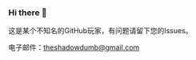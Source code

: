 ### Hi there 👋

这是某个不知名的GitHub玩家，有问题请留下您的Issues。

电子邮件：[theshadowdumb@gmail.com](mailto:theshadowdumb@gmail.com)

<!--
**ShadowDumb/ShadowDumb** is a ✨ _special_ ✨ repository because its `README.md` (this file) appears on your GitHub profile.

Here are some ideas to get you started:

- 🔭 I’m currently working on ...
- 🌱 I’m currently learning ...
- 👯 I’m looking to collaborate on ...
- 🤔 I’m looking for help with ...
- 💬 Ask me about ...
- 📫 How to reach me: ...
- 😄 Pronouns: ...
- ⚡ Fun fact: ...
-->
